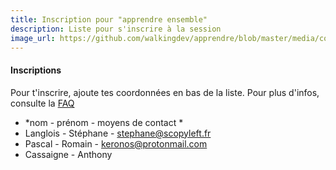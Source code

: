 ```yaml
---
title: Inscription pour "apprendre ensemble"
description: Liste pour s'inscrire à la session
image_url: https://github.com/walkingdev/apprendre/blob/master/media/cover-walking-dev.jpg?raw=true
---
```


#### Inscriptions

Pour t'inscrire, ajoute tes coordonnées en bas de la liste.
Pour plus d'infos, consulte la [FAQ](http://walkingdev.fr/#walkingdev/elm/blob/master/v33/faq.md)

* *nom - prénom - moyens de contact *
* Langlois - Stéphane - stephane@scopyleft.fr
* Pascal - Romain - keronos@protonmail.com
* Cassaigne - Anthony


